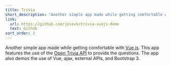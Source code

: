 ```yaml
---
title: Trivia
short_description: "Another simple app made while getting comfortable with Vue.js. This app features the use of the Open Trivia API to provide the questions. The app also demos the use of Vue, ajax, external APIs, and Bootstrap 3."
link:
  url: https://github.com/josevh/trivia-vuejs-demo
  text: Github
sort_order: 2
---
```


Another simple app made while getting comfortable with [Vue.js](https://vuejs.org/).
This app features the use of the [Open Trivia API](https://opentdb.com/) to provide the questions.
The app also demos the use of Vue, ajax, external APIs, and Bootstrap 3.
